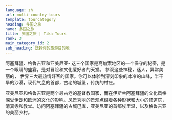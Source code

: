 ```yaml
---
language: zh
url: multi-country-tours
template: tourcategory
heading: 多国之旅
name: 多国之旅
title: 多国之旅 | Tika Tours
rank: 3
main_category_id: 2
sub_heading: 选择你的旅游目的地
---
```

<div class="row content-row"><!-- 1505 (0)-->

</div>

<div class="row content-row"><!-- 1506 (3)-->
<div class="col-xs-12 col-sm-6 col-md-6"><!-- 2006 -->

阿塞拜疆、格鲁吉亚和亚美尼亚- 这三个国家是高加索地区的一个保守的秘密，是一个眼睛的盛宴，是对冒险和文化爱好者的天堂。  参观这些神秘，迷人，异常美丽的， 世界三大最热情好客的国家。你可以体验到深刻印象的冰冷的山峰，半干旱的沙漠，现代气息的首都，古老的城堡，传统的村庄。   

</div>

<div class="col-xs-12 col-sm-6 col-md-6"><!-- 2007 -->

亚美尼亚和格鲁吉亚是两个最古老的基督教国家，而在伊斯兰阿塞拜疆的文化风格深受伊朗和欧洲的文化的影响。风景秀丽的景观点缀着各种形状和大小的修道院，清真寺和教堂。访问阿塞拜疆的古城巴库，亚美尼亚的首都埃里温，以及格鲁吉亚的美丽乡村。

</div>

</div>

